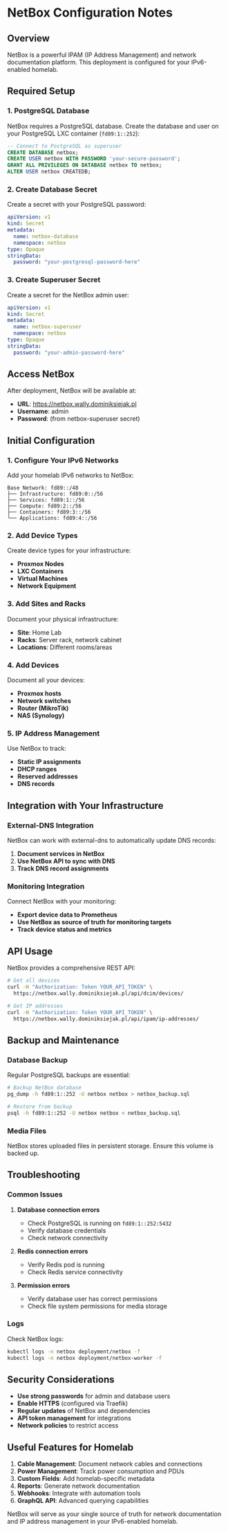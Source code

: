 # NetBox Configuration Notes

## Overview

NetBox is a powerful IPAM (IP Address Management) and network documentation platform. This deployment is configured for your IPv6-enabled homelab.

## Required Setup

### 1. PostgreSQL Database

NetBox requires a PostgreSQL database. Create the database and user on your PostgreSQL LXC container (`fd89:1::252`):

```sql
-- Connect to PostgreSQL as superuser
CREATE DATABASE netbox;
CREATE USER netbox WITH PASSWORD 'your-secure-password';
GRANT ALL PRIVILEGES ON DATABASE netbox TO netbox;
ALTER USER netbox CREATEDB;
```

### 2. Create Database Secret

Create a secret with your PostgreSQL password:

```yaml
apiVersion: v1
kind: Secret
metadata:
  name: netbox-database
  namespace: netbox
type: Opaque
stringData:
  password: "your-postgresql-password-here"
```

### 3. Create Superuser Secret

Create a secret for the NetBox admin user:

```yaml
apiVersion: v1
kind: Secret
metadata:
  name: netbox-superuser
  namespace: netbox
type: Opaque
stringData:
  password: "your-admin-password-here"
```

## Access NetBox

After deployment, NetBox will be available at:
- **URL**: https://netbox.wally.dominiksiejak.pl
- **Username**: admin
- **Password**: (from netbox-superuser secret)

## Initial Configuration

### 1. Configure Your IPv6 Networks

Add your homelab IPv6 networks to NetBox:

```
Base Network: fd89::/48
├── Infrastructure: fd89:0::/56
├── Services: fd89:1::/56
├── Compute: fd89:2::/56
├── Containers: fd89:3::/56
└── Applications: fd89:4::/56
```

### 2. Add Device Types

Create device types for your infrastructure:
- **Proxmox Nodes**
- **LXC Containers**
- **Virtual Machines**
- **Network Equipment**

### 3. Add Sites and Racks

Document your physical infrastructure:
- **Site**: Home Lab
- **Racks**: Server rack, network cabinet
- **Locations**: Different rooms/areas

### 4. Add Devices

Document all your devices:
- **Proxmox hosts**
- **Network switches**
- **Router (MikroTik)**
- **NAS (Synology)**

### 5. IP Address Management

Use NetBox to track:
- **Static IP assignments**
- **DHCP ranges**
- **Reserved addresses**
- **DNS records**

## Integration with Your Infrastructure

### External-DNS Integration

NetBox can work with external-dns to automatically update DNS records:

1. **Document services in NetBox**
2. **Use NetBox API to sync with DNS**
3. **Track DNS record assignments**

### Monitoring Integration

Connect NetBox with your monitoring:
- **Export device data to Prometheus**
- **Use NetBox as source of truth for monitoring targets**
- **Track device status and metrics**

## API Usage

NetBox provides a comprehensive REST API:

```bash
# Get all devices
curl -H "Authorization: Token YOUR_API_TOKEN" \
  https://netbox.wally.dominiksiejak.pl/api/dcim/devices/

# Get IP addresses
curl -H "Authorization: Token YOUR_API_TOKEN" \
  https://netbox.wally.dominiksiejak.pl/api/ipam/ip-addresses/
```

## Backup and Maintenance

### Database Backup

Regular PostgreSQL backups are essential:

```bash
# Backup NetBox database
pg_dump -h fd89:1::252 -U netbox netbox > netbox_backup.sql

# Restore from backup
psql -h fd89:1::252 -U netbox netbox < netbox_backup.sql
```

### Media Files

NetBox stores uploaded files in persistent storage. Ensure this volume is backed up.

## Troubleshooting

### Common Issues

1. **Database connection errors**
   - Check PostgreSQL is running on `fd89:1::252:5432`
   - Verify database credentials
   - Check network connectivity

2. **Redis connection errors**
   - Verify Redis pod is running
   - Check Redis service connectivity

3. **Permission errors**
   - Verify database user has correct permissions
   - Check file system permissions for media storage

### Logs

Check NetBox logs:
```bash
kubectl logs -n netbox deployment/netbox -f
kubectl logs -n netbox deployment/netbox-worker -f
```

## Security Considerations

- **Use strong passwords** for admin and database users
- **Enable HTTPS** (configured via Traefik)
- **Regular updates** of NetBox and dependencies
- **API token management** for integrations
- **Network policies** to restrict access

## Useful Features for Homelab

1. **Cable Management**: Document network cables and connections
2. **Power Management**: Track power consumption and PDUs
3. **Custom Fields**: Add homelab-specific metadata
4. **Reports**: Generate network documentation
5. **Webhooks**: Integrate with automation tools
6. **GraphQL API**: Advanced querying capabilities

NetBox will serve as your single source of truth for network documentation and IP address management in your IPv6-enabled homelab.
